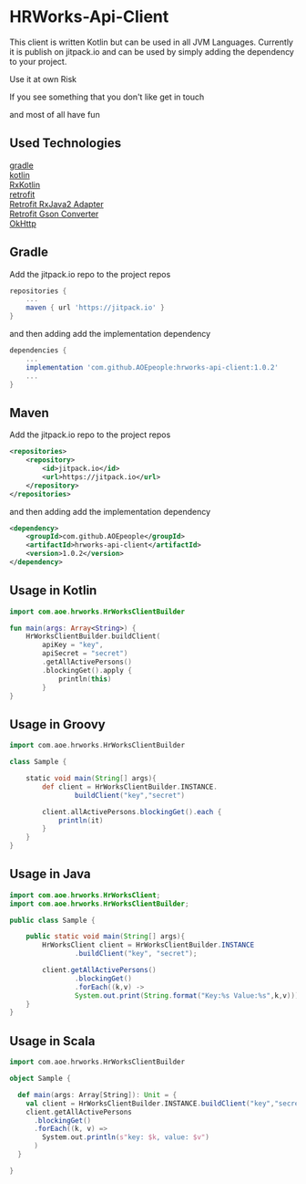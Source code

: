 # HRWorks-Api-Client

This client is written Kotlin but can be used in all JVM Languages. Currently it is
publish on jitpack.io and can be used by simply adding the dependency to your project.

Use it at own Risk

If you see something that you don't like get in touch

and most of all have fun


## Used Technologies

[gradle](https://github.com/gradle/gradle)  
[kotlin](https://github.com/JetBrains/kotlin)  
[RxKotlin](https://github.com/ReactiveX/RxKotlin)  
[retrofit](https://square.github.io/retrofit/)    
[Retrofit RxJava2 Adapter](https://github.com/square/retrofit/tree/master/retrofit-adapters/rxjava2)  
[Retrofit Gson Converter](https://github.com/square/retrofit/tree/master/retrofit-converters/gson)  
[OkHttp](http://square.github.io/okhttp/)

## Gradle

Add the jitpack.io repo to the project repos
``` groovy
repositories {
    ...
    maven { url 'https://jitpack.io' }
}
```

and then adding add the implementation dependency
``` groovy
dependencies {
    ...
    implementation 'com.github.AOEpeople:hrworks-api-client:1.0.2'
    ...
}
```

## Maven
Add the jitpack.io repo to the project repos
``` xml
<repositories>
    <repository>
        <id>jitpack.io</id>
        <url>https://jitpack.io</url>
    </repository>
</repositories>
```
and then adding add the implementation dependency

``` xml
<dependency>
    <groupId>com.github.AOEpeople</groupId>
    <artifactId>hrworks-api-client</artifactId>
    <version>1.0.2</version>
</dependency>
```
## Usage in Kotlin
``` kotlin
import com.aoe.hrworks.HrWorksClientBuilder

fun main(args: Array<String>) {
    HrWorksClientBuilder.buildClient(
        apiKey = "key",
        apiSecret = "secret")
        .getAllActivePersons()
        .blockingGet().apply {
            println(this)
        }
}
```

## Usage in Groovy
````groovy
import com.aoe.hrworks.HrWorksClientBuilder

class Sample {

    static void main(String[] args){
        def client = HrWorksClientBuilder.INSTANCE.
                buildClient("key","secret")

        client.allActivePersons.blockingGet().each {
            println(it)
        }
    }
}
````

## Usage in Java
```java
import com.aoe.hrworks.HrWorksClient;
import com.aoe.hrworks.HrWorksClientBuilder;

public class Sample {

    public static void main(String[] args){
        HrWorksClient client = HrWorksClientBuilder.INSTANCE
                .buildClient("key", "secret");

        client.getAllActivePersons()
                .blockingGet()
                .forEach((k,v) -> 
                System.out.print(String.format("Key:%s Value:%s",k,v)));
    }
}

```
## Usage in Scala
```scala
import com.aoe.hrworks.HrWorksClientBuilder

object Sample {

  def main(args: Array[String]): Unit = {
    val client = HrWorksClientBuilder.INSTANCE.buildClient("key","secret")
    client.getAllActivePersons
      .blockingGet()
      .forEach((k, v) =>
        System.out.println(s"key: $k, value: $v")
      )
  }

}

```